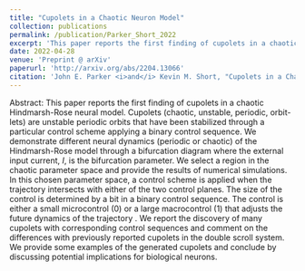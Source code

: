 ```yaml
---
title: "Cupolets in a Chaotic Neuron Model"
collection: publications
permalink: /publication/Parker_Short_2022
excerpt: 'This paper reports the first finding of cupolets in a chaotic Hindmarsh-Rose neural model.'
date: 2022-04-28
venue: 'Preprint @ arXiv'
paperurl: 'http://arxiv.org/abs/2204.13066'
citation: 'John E. Parker <i>and</i> Kevin M. Short, "Cupolets in a Chaotic Neuron Model", Preprint, arXiv, 2022'
---
```


Abstract: This paper reports the first finding of cupolets in a chaotic Hindmarsh-Rose neural model. Cupolets (chaotic, unstable, periodic, orbit-lets) are unstable periodic orbits that have been stabilized through a particular control scheme applying a binary control sequence. We demonstrate different neural dynamics (periodic or chaotic) of the Hindmarsh-Rose model through a bifurcation diagram where the external input current, <i>I</i>, is the bifurcation parameter. We select a region in the chaotic parameter space and provide the results of numerical simulations. In this chosen parameter space, a control scheme is applied when the trajectory intersects with either of the two control planes. The size of the control is determined by a bit in a binary control sequence. The control is either a small microcontrol (0) or a large macrocontrol (1) that adjusts the future dynamics of the trajectory . We report the discovery of many cupolets with corresponding control sequences and comment on the differences with previously reported cupolets in the double scroll system. We provide some examples of the generated cupolets and conclude by discussing potential implications for biological neurons.

